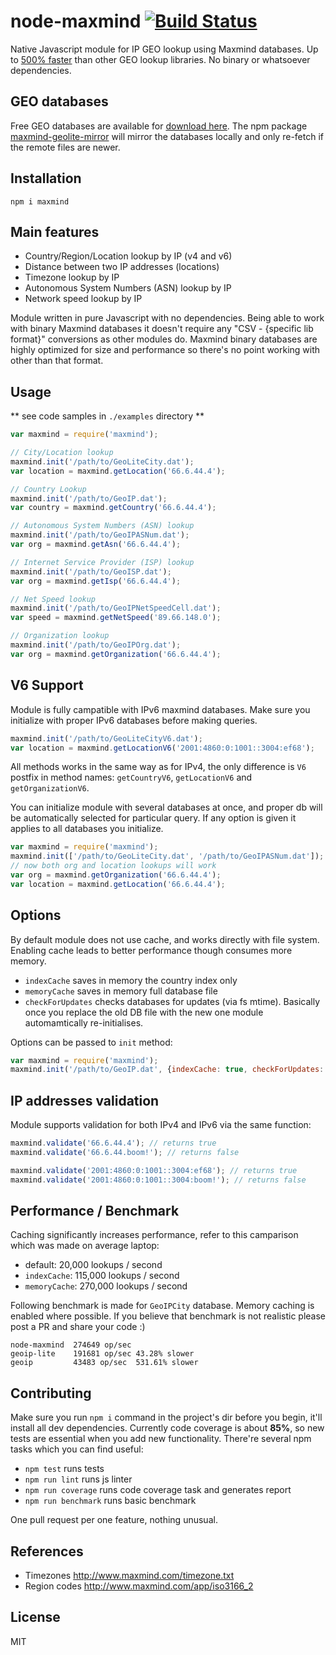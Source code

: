 node-maxmind [![Build Status](https://travis-ci.org/runk/node-maxmind.png)](https://travis-ci.org/runk/node-maxmind)
========

Native Javascript module for IP GEO lookup using Maxmind databases.
Up to [500% faster](https://github.com/runk/node-maxmind#performance--benchmark) than other GEO lookup libraries.
No binary or whatsoever dependencies.

## GEO databases

Free GEO databases are available for [download here](http://dev.maxmind.com/geoip/geolite). The npm package [maxmind-geolite-mirror](https://www.npmjs.com/package/maxmind-geolite-mirror) will mirror the databases locally and only re-fetch if the remote files are newer.


## Installation

    npm i maxmind


## Main features

 - Country/Region/Location lookup by IP (v4 and v6)
 - Distance between two IP addresses (locations)
 - Timezone lookup by IP
 - Autonomous System Numbers (ASN) lookup by IP
 - Network speed lookup by IP

Module written in pure Javascript with no dependencies. Being able to work with binary Maxmind databases it doesn't
require any "CSV - {specific lib format}" conversions as other modules do. Maxmind binary databases are highly optimized
for size and performance so there's no point working with other than that format.

## Usage

** see code samples in `./examples` directory **


```javascript
var maxmind = require('maxmind');

// City/Location lookup
maxmind.init('/path/to/GeoLiteCity.dat');
var location = maxmind.getLocation('66.6.44.4');

// Country Lookup
maxmind.init('/path/to/GeoIP.dat');
var country = maxmind.getCountry('66.6.44.4');

// Autonomous System Numbers (ASN) lookup
maxmind.init('/path/to/GeoIPASNum.dat');
var org = maxmind.getAsn('66.6.44.4');

// Internet Service Provider (ISP) lookup
maxmind.init('/path/to/GeoISP.dat');
var org = maxmind.getIsp('66.6.44.4');

// Net Speed lookup
maxmind.init('/path/to/GeoIPNetSpeedCell.dat');
var speed = maxmind.getNetSpeed('89.66.148.0');

// Organization lookup
maxmind.init('/path/to/GeoIPOrg.dat');
var org = maxmind.getOrganization('66.6.44.4');
```

## V6 Support

Module is fully campatible with IPv6 maxmind databases. Make sure you initialize with
proper IPv6 databases before making queries.

```javascript
maxmind.init('/path/to/GeoLiteCityV6.dat');
var location = maxmind.getLocationV6('2001:4860:0:1001::3004:ef68');
```

All methods works in the same way as for IPv4, the only difference is `V6` postfix in method names:
`getCountryV6`, `getLocationV6` and `getOrganizationV6`.

You can initialize module with several databases at once, and proper db will be automatically selected
for particular query. If any option is given it applies to all databases you initialize.

```javascript
var maxmind = require('maxmind');
maxmind.init(['/path/to/GeoLiteCity.dat', '/path/to/GeoIPASNum.dat']);
// now both org and location lookups will work
var org = maxmind.getOrganization('66.6.44.4');
var location = maxmind.getLocation('66.6.44.4');
```

## Options

By default module does not use cache, and works directly with file system. Enabling cache
leads to better performance though consumes more memory.

- `indexCache` saves in memory the country index only
- `memoryCache` saves in memory full database file
- `checkForUpdates` checks databases for updates (via fs mtime). Basically once you replace the old DB file with
  the new one module automamtically re-initialises.

Options can be passed to `init` method:

```javascript
var maxmind = require('maxmind');
maxmind.init('/path/to/GeoIP.dat', {indexCache: true, checkForUpdates: true});
```

## IP addresses validation

Module supports validation for both IPv4 and IPv6 via the same function:

```javascript
maxmind.validate('66.6.44.4'); // returns true
maxmind.validate('66.6.44.boom!'); // returns false

maxmind.validate('2001:4860:0:1001::3004:ef68'); // returns true
maxmind.validate('2001:4860:0:1001::3004:boom!'); // returns false
```

## Performance / Benchmark

Caching significantly increases performance, refer to this camparison which was made on average
laptop:

- default: 20,000 lookups / second
- `indexCache`: 115,000 lookups / second
- `memoryCache`: 270,000 lookups / second


Following benchmark is made for `GeoIPCity` database. Memory caching is enabled where possible. If you believe that
benchmark is not realistic please post a PR and share your code :)

```
node-maxmind  274649 op/sec
geoip-lite    191681 op/sec 43.28% slower
geoip         43483 op/sec  531.61% slower
```


## Contributing

Make sure you run `npm i` command in the project's dir before you begin, it'll install all dev dependencies. Currently
code coverage is about **85%**, so new tests are essential when you add new functionality. There're several npm tasks
which you can find useful:

- `npm test` runs tests
- `npm run lint` runs js linter
- `npm run coverage` runs code coverage task and generates report
- `npm run benchmark` runs basic benchmark

One pull request per one feature, nothing unusual.


## References
 - Timezones http://www.maxmind.com/timezone.txt
 - Region codes http://www.maxmind.com/app/iso3166_2


## License

MIT
